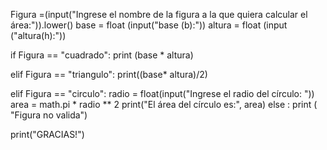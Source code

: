 Figura =(input("Ingrese el nombre de la figura a la que quiera calcular el área:")).lower()
base = float (input("base (b):")) 
altura = float (input ("altura(h):"))


if Figura == "cuadrado":
   print (base * altura) 

elif Figura == "triangulo":
   print((base* altura)/2)

elif Figura == "circulo":
    radio = float(input("Ingrese el radio del círculo: "))
    area = math.pi * radio ** 2
    print("El área del círculo es:", area)
else : print ( "Figura no valida")

print("GRACIAS!") 



